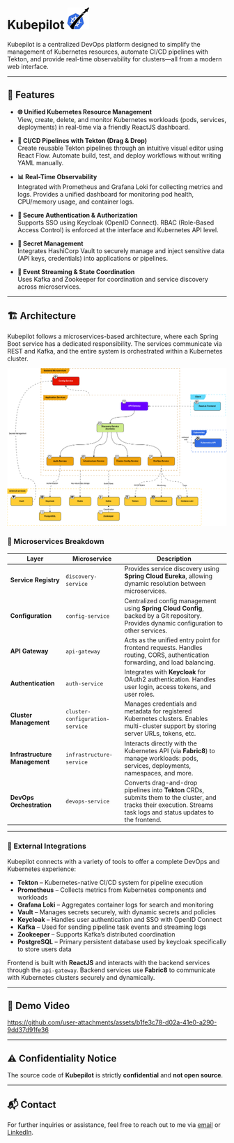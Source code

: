 # Kubepilot <img src="./assets/images/logo-dark.svg" alt="logo" height="50" />

Kubepilot is a centralized DevOps platform designed to simplify the management of Kubernetes resources, automate CI/CD pipelines with Tekton, and provide real-time observability for clusters—all from a modern web interface.

---

## 📌 Features

- **🌐 Unified Kubernetes Resource Management**  
  View, create, delete, and monitor Kubernetes workloads (pods, services, deployments) in real-time via a friendly ReactJS dashboard.

- **🔁 CI/CD Pipelines with Tekton (Drag & Drop)**  
  Create reusable Tekton pipelines through an intuitive visual editor using React Flow. Automate build, test, and deploy workflows without writing YAML manually.

- **📊 Real-Time Observability**  
  Integrated with Prometheus and Grafana Loki for collecting metrics and logs. Provides a unified dashboard for monitoring pod health, CPU/memory usage, and container logs.

- **🔐 Secure Authentication & Authorization**  
  Supports SSO using Keycloak (OpenID Connect). RBAC (Role-Based Access Control) is enforced at the interface and Kubernetes API level.

- **🔑 Secret Management**  
  Integrates HashiCorp Vault to securely manage and inject sensitive data (API keys, credentials) into applications or pipelines.

- **📡 Event Streaming & State Coordination**  
  Uses Kafka and Zookeeper for coordination and service discovery across microservices.

---

## 🏗️ Architecture

Kubepilot follows a microservices-based architecture, where each Spring Boot service has a dedicated responsibility. The services communicate via REST and Kafka, and the entire system is orchestrated within a Kubernetes cluster.

![Architecture Overview](./assets/images/detailed%20architecture%20diagram%20-%20english.png)

### 🔧 Microservices Breakdown

| Layer | Microservice | Description |
|-------|--------------|-------------|
| **Service Registry** | `discovery-service` | Provides service discovery using **Spring Cloud Eureka**, allowing dynamic resolution between microservices. |
| **Configuration** | `config-service` | Centralized config management using **Spring Cloud Config**, backed by a Git repository. Provides dynamic configuration to other services. |
| **API Gateway** | `api-gateway` | Acts as the unified entry point for frontend requests. Handles routing, CORS, authentication forwarding, and load balancing. |
| **Authentication** | `auth-service` | Integrates with **Keycloak** for OAuth2 authentication. Handles user login, access tokens, and user roles. |
| **Cluster Management** | `cluster-configuration-service` | Manages credentials and metadata for registered Kubernetes clusters. Enables multi-cluster support by storing server URLs, tokens, etc. |
| **Infrastructure Management** | `infrastructure-service` | Interacts directly with the Kubernetes API (via **Fabric8**) to manage workloads: pods, services, deployments, namespaces, and more. |
| **DevOps Orchestration** | `devops-service` | Converts drag-and-drop pipelines into **Tekton** CRDs, submits them to the cluster, and tracks their execution. Streams task logs and status updates to the frontend. |

---

### 🔌 External Integrations

Kubepilot connects with a variety of tools to offer a complete DevOps and Kubernetes experience:

- **Tekton** – Kubernetes-native CI/CD system for pipeline execution
- **Prometheus** – Collects metrics from Kubernetes components and workloads
- **Grafana Loki** – Aggregates container logs for search and monitoring
- **Vault** – Manages secrets securely, with dynamic secrets and policies
- **Keycloak** – Handles user authentication and SSO with OpenID Connect
- **Kafka** – Used for sending pipeline task events and streaming logs
- **Zookeeper** – Supports Kafka’s distributed coordination
- **PostgreSQL** – Primary persistent database used by keycloak specifically to store users data

Frontend is built with **ReactJS** and interacts with the backend services through the `api-gateway`. Backend services use **Fabric8** to communicate with Kubernetes clusters securely and dynamically.

---

## 🎥 Demo Video



https://github.com/user-attachments/assets/b1fe3c78-d02a-41e0-a290-9dd37d91fe36


---

## ⚠️ Confidentiality Notice

The source code of **Kubepilot** is strictly **confidential** and **not open source**.

---

## 📬 Contact

For further inquiries or assistance, feel free to reach out to me via [email](mailto:ghaith.saidani.contact@gmail.com) or [LinkedIn](https://www.linkedin.com/in/ghaithsaidani/).
